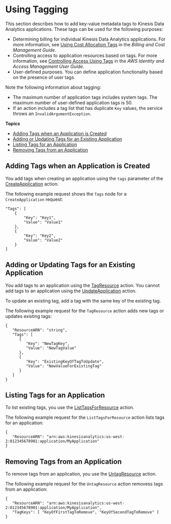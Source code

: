 # Using Tagging<a name="how-tagging"></a>



This section describes how to add key\-value metadata tags to Kinesis Data Analytics applications\. These tags can be used for the following purposes:
+ Determining billing for individual Kinesis Data Analytics applications\. For more information, see [Using Cost Allocation Tags](https://docs.aws.amazon.com/awsaccountbilling/latest/aboutv2/cost-alloc-tags.html) in the *Billing and Cost Management Guide*\.
+ Controlling access to application resources based on tags\. For more information, see [Controlling Access Using Tags](https://docs.aws.amazon.com/IAM/latest/UserGuide/access_tags.html) in the *AWS Identity and Access Management User Guide*\.
+ User\-defined purposes\. You can define application functionality based on the presence of user tags\.

Note the following information about tagging:
+ The maximum number of application tags includes system tags\. The maximum number of user\-defined application tags is 50\.
+ If an action includes a tag list that has duplicate `Key` values, the service throws an `InvalidArgumentException`\.

**Topics**
+ [Adding Tags when an Application is Created](#how-tagging-create)
+ [Adding or Updating Tags for an Existing Application](#how-tagging-add)
+ [Listing Tags for an Application](#how-tagging-list)
+ [Removing Tags from an Application](#how-tagging-remove)

## Adding Tags when an Application is Created<a name="how-tagging-create"></a>

You add tags when creating an application using the `tags` parameter of the [CreateApplication](https://docs.aws.amazon.com/kinesisanalytics/latest/apiv2/API_CreateApplication.html) action\.

The following example request shows the `Tags` node for a `CreateApplication` request:

```
"Tags": [ 
    { 
        "Key": "Key1",
        "Value": "Value1"
    },
    { 
        "Key": "Key2",
        "Value": "Value2"
    }
]
```

## Adding or Updating Tags for an Existing Application<a name="how-tagging-add"></a>

You add tags to an application using the [TagResource](https://docs.aws.amazon.com/kinesisanalytics/latest/apiv2/API_TagResource.html) action\. You cannot add tags to an application using the [UpdateApplication](https://docs.aws.amazon.com/kinesisanalytics/latest/apiv2/API_UpdateApplication.html) action\.

To update an existing tag, add a tag with the same key of the existing tag\.

The following example request for the `TagResource` action adds new tags or updates existing tags:

```
{
   "ResourceARN": "string",
   "Tags": [ 
      { 
         "Key": "NewTagKey",
         "Value": "NewTagValue"
      },
      { 
         "Key": "ExistingKeyOfTagToUpdate",
         "Value": "NewValueForExistingTag"
      }
   ]
}
```

## Listing Tags for an Application<a name="how-tagging-list"></a>

To list existing tags, you use the [ListTagsForResource](https://docs.aws.amazon.com/kinesisanalytics/latest/apiv2/API_ListTagsForResource.html) action\.

The following example request for the `ListTagsForResource` action lists tags for an application:

```
{
   "ResourceARN": "arn:aws:kinesisanalytics:us-west-2:012345678901:application/MyApplication"
}
```

## Removing Tags from an Application<a name="how-tagging-remove"></a>

To remove tags from an application, you use the [UntagResource](https://docs.aws.amazon.com/kinesisanalytics/latest/apiv2/API_UntagResource.html) action\.

The following example request for the `UntagResource` action removess tags from an application:

```
{
   "ResourceARN": "arn:aws:kinesisanalytics:us-west-2:012345678901:application/MyApplication",
   "TagKeys": [ "KeyOfFirstTagToRemove", "KeyOfSecondTagToRemove" ]
}
```